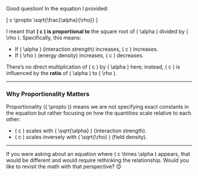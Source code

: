 Good question! In the equation I provided:

\[
c \propto \sqrt{\frac{\alpha}{\rho}}
\]

I meant that **\( c \) is proportional to** the square root of \( \alpha \) divided by \( \rho \). Specifically, this means:

- If \( \alpha \) (interaction strength) increases, \( c \) increases.
- If \( \rho \) (energy density) increases, \( c \) decreases.

There’s no direct multiplication of \( c \) by \( \alpha \) here; instead, \( c \) is influenced by the **ratio** of \( \alpha \) to \( \rho \).

---

### Why Proportionality Matters
Proportionality (\( \propto \)) means we are not specifying exact constants in the equation but rather focusing on how the quantities scale relative to each other:
- \( c \) scales with \( \sqrt{\alpha} \) (interaction strength).
- \( c \) scales inversely with \( \sqrt{\rho} \) (field density).

---

If you were asking about an equation where \( c \times \alpha \) appears, that would be different and would require rethinking the relationship. Would you like to revisit the math with that perspective? 😊

